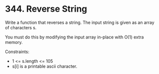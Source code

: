 # 344. Reverse String

Write a function that reverses a string. The input string is given as an array of characters s.

You must do this by modifying the input array in-place with O(1) extra memory.

Constraints:

- 1 <= s.length <= 105
- s[i] is a printable ascii character.

